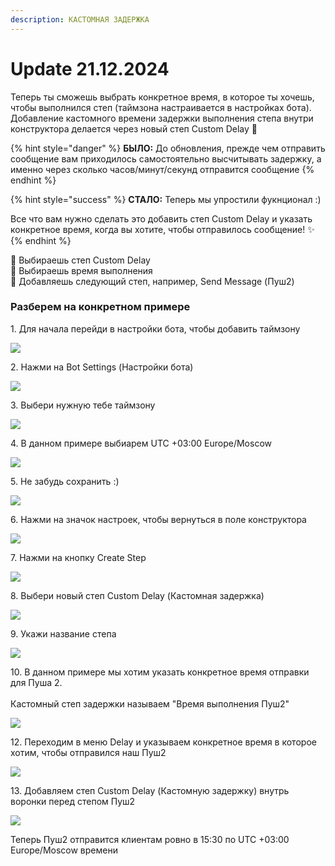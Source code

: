 ```yaml
---
description: КАСТОМНАЯ ЗАДЕРЖКА
---
```


# Update 21.12.2024

Теперь ты сможешь выбрать конкретное время, в которое ты хочешь, чтобы выполнился степ (таймзона настраивается в настройках бота). Добавление кастомного времени задержки выполнения степа внутри конструктора делается через новый степ Custom Delay 🔘



{% hint style="danger" %}
**БЫЛО:** До обновления, прежде чем отправить сообщение вам приходилось самостоятельно высчитывать задержку, а именно через сколько часов/минут/секунд отправится сообщение
{% endhint %}



{% hint style="success" %}
**CТАЛО:** Теперь мы упростили фукнционал :)

Все что вам нужно сделать это добавить степ Custom Delay и указать конкретное время, когда вы хотите, чтобы отправилось сообщение! ✨
{% endhint %}

🔗 Выбираешь степ Custom Delay\
&#x20;🔗 Выбираешь время выполнения \
🔗 Добавляешь следующий степ, например, Send Message (Пуш2)



### Разберем на конкретном примере

1\. Для начала перейди в настройки бота, чтобы добавить таймзону

![](https://ajeuwbhvhr.cloudimg.io/colony-recorder.s3.amazonaws.com/files/2024-12-22/0b5d03e9-ab57-40d0-b7dc-56938a3e3004/user_cropped_screenshot.jpeg?tl_px=0,0\&br_px=1719,961\&force_format=jpeg\&q=100\&width=1120.0\&wat=1\&wat_opacity=1\&wat_gravity=northwest\&wat_url=https://colony-recorder.s3.amazonaws.com/images/watermarks/EAB308_standard.png\&wat_pad=427,0)

2\. Нажми на Bot Settings (Настройки бота)

![](https://ajeuwbhvhr.cloudimg.io/colony-recorder.s3.amazonaws.com/files/2024-12-22/db7d760a-6d13-40b4-935d-e79ade1c6776/user_cropped_screenshot.jpeg?tl_px=0,0\&br_px=1719,961\&force_format=jpeg\&q=100\&width=1120.0\&wat=1\&wat_opacity=1\&wat_gravity=northwest\&wat_url=https://colony-recorder.s3.amazonaws.com/images/watermarks/EAB308_standard.png\&wat_pad=109,64)

3\. Выбери нужную тебе таймзону&#x20;

![](https://ajeuwbhvhr.cloudimg.io/colony-recorder.s3.amazonaws.com/files/2024-12-22/867cd931-4bda-4d73-8267-47a510e057b9/user_cropped_screenshot.jpeg?tl_px=628,459\&br_px=2348,1421\&force_format=jpeg\&q=100\&width=1120.0\&wat=1\&wat_opacity=1\&wat_gravity=northwest\&wat_url=https://colony-recorder.s3.amazonaws.com/images/watermarks/EAB308_standard.png\&wat_pad=524,322)

4\. В данном примере выбиарем UTC +03:00 Europe/Moscow&#x20;

![](https://ajeuwbhvhr.cloudimg.io/colony-recorder.s3.amazonaws.com/files/2024-12-22/8dc5cee7-739c-4671-9012-644b5ff5491e/user_cropped_screenshot.jpeg?tl_px=634,140\&br_px=2354,1101\&force_format=jpeg\&q=100\&width=1120.0\&wat=1\&wat_opacity=1\&wat_gravity=northwest\&wat_url=https://colony-recorder.s3.amazonaws.com/images/watermarks/EAB308_standard.png\&wat_pad=524,277)

5\. Не забудь сохранить :)

![](https://ajeuwbhvhr.cloudimg.io/colony-recorder.s3.amazonaws.com/files/2024-12-22/814c8ed6-3820-42ef-bb1c-6046548bdb8e/user_cropped_screenshot.jpeg?tl_px=0,463\&br_px=1719,1425\&force_format=jpeg\&q=100\&width=1120.0\&wat=1\&wat_opacity=1\&wat_gravity=northwest\&wat_url=https://colony-recorder.s3.amazonaws.com/images/watermarks/EAB308_standard.png\&wat_pad=270,525)

6\. Нажми на значок настроек, чтобы вернуться в поле конструктора&#x20;

![](https://ajeuwbhvhr.cloudimg.io/colony-recorder.s3.amazonaws.com/files/2024-12-22/25d76e85-25a2-4603-b6d9-6a247cec3a80/user_cropped_screenshot.jpeg?tl_px=0,0\&br_px=1719,961\&force_format=jpeg\&q=100\&width=1120.0\&wat=1\&wat_opacity=1\&wat_gravity=northwest\&wat_url=https://colony-recorder.s3.amazonaws.com/images/watermarks/EAB308_standard.png\&wat_pad=419,3)

7\. Нажми на кнопку Create Step&#x20;

![](https://ajeuwbhvhr.cloudimg.io/colony-recorder.s3.amazonaws.com/files/2024-12-22/6e281c46-eeff-4f36-950d-fc1b578aa143/user_cropped_screenshot.jpeg?tl_px=0,0\&br_px=1304,469\&force_format=jpeg\&q=100\&width=1120.0\&wat=1\&wat_opacity=1\&wat_gravity=northwest\&wat_url=https://colony-recorder.s3.amazonaws.com/images/watermarks/EAB308_standard.png\&wat_pad=345,204)

8\. Выбери новый степ Custom Delay (Кастомная задержка)

![](https://ajeuwbhvhr.cloudimg.io/colony-recorder.s3.amazonaws.com/files/2024-12-22/016d6855-21aa-43c6-9031-d6652abc24bc/user_cropped_screenshot.jpeg?tl_px=0,464\&br_px=991,1426\&force_format=jpeg\&q=100\&width=1120.0\&wat=1\&wat_opacity=1\&wat_gravity=northwest\&wat_url=https://colony-recorder.s3.amazonaws.com/images/watermarks/EAB308_standard.png\&wat_pad=570,782)

9\. Укажи название степа&#x20;

![](https://ajeuwbhvhr.cloudimg.io/colony-recorder.s3.amazonaws.com/files/2024-12-22/e4585ea1-f20b-49dc-b5ee-6075c7f57411/user_cropped_screenshot.jpeg?tl_px=830,0\&br_px=2550,961\&force_format=jpeg\&q=100\&width=1120.0\&wat=1\&wat_opacity=1\&wat_gravity=northwest\&wat_url=https://colony-recorder.s3.amazonaws.com/images/watermarks/EAB308_standard.png\&wat_pad=524,191)

10\. В данном примере мы хотим указать конкретное время отправки для Пуша 2. \
\
Кастомный степ задержки называем "Время выполнения Пуш2"

![](https://ajeuwbhvhr.cloudimg.io/colony-recorder.s3.amazonaws.com/files/2024-12-22/d19b4609-5965-4432-ba46-295bf9a5d6e8/user_cropped_screenshot.jpeg?tl_px=962,0\&br_px=2682,961\&force_format=jpeg\&q=100\&width=1120.0\&wat=1\&wat_opacity=1\&wat_gravity=northwest\&wat_url=https://colony-recorder.s3.amazonaws.com/images/watermarks/EAB308_standard.png\&wat_pad=581,182)

12\. Переходим в меню Delay и указываем конкретное время в которое хотим, чтобы отправился наш Пуш2&#x20;

![](https://ajeuwbhvhr.cloudimg.io/colony-recorder.s3.amazonaws.com/files/2024-12-22/4912e702-bf1d-4538-ac5e-c02ec9aacd43/user_cropped_screenshot.jpeg?tl_px=1035,0\&br_px=2755,961\&force_format=jpeg\&q=100\&width=1120.0\&wat=1\&wat_opacity=1\&wat_gravity=northwest\&wat_url=https://colony-recorder.s3.amazonaws.com/images/watermarks/EAB308_standard.png\&wat_pad=524,268)

13\. Добавляем степ Custom Delay (Кастомную задержку) внутрь воронки перед степом Пуш2&#x20;

![](https://ajeuwbhvhr.cloudimg.io/colony-recorder.s3.amazonaws.com/files/2024-12-22/6dfe8354-dfe8-4552-8822-0b9e03a470f3/user_cropped_screenshot.jpeg?tl_px=582,75\&br_px=2302,1036\&force_format=jpeg\&q=100\&width=1120.0\&wat=1\&wat_opacity=1\&wat_gravity=northwest\&wat_url=https://colony-recorder.s3.amazonaws.com/images/watermarks/EAB308_standard.png\&wat_pad=524,276)

Теперь Пуш2 отправится клиентам ровно в 15:30 по UTC +03:00 Europe/Moscow времени
